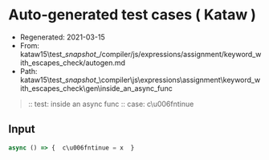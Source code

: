 # Auto-generated test cases ( Kataw )
- Regenerated: 2021-03-15
- From: kataw15\test\__snapshot__/compiler/js/expressions/assignment/keyword_with_escapes_check/autogen.md
- Path: kataw15\test\__snapshot__\compiler\js\expressions\assignment\keyword_with_escapes_check\gen\inside_an_async_func
> :: test: inside an async func
> :: case: c\u006fntinue
## Input

`````js
async () => {  c\u006fntinue = x  }
`````
